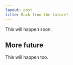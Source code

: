 ```yaml
---
layout: post
title: Back from the future!
---
```

This will happen soon.

## More future
This will happen too.
